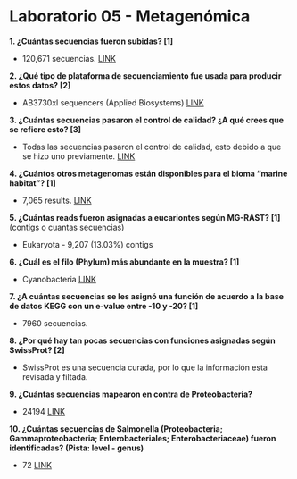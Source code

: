 # Laboratorio 05 - Metagenómica

**1. ¿Cuántas secuencias fueron subidas? [1]**

  - 120,671 secuencias.
[LINK](http://www.mg-rast.org/mgmain.html?mgpage=overview&metagenome=mgm4441593.3)

**2. ¿Qué tipo de plataforma de secuenciamiento fue usada para producir estos datos? [2]**

  - AB3730xl sequencers (Applied Biosystems)
[LINK](https://www.ncbi.nlm.nih.gov/pmc/articles/PMC1821060/)

**3. ¿Cuántas secuencias pasaron el control de calidad? ¿A qué crees que se refiere esto? [3]**

  - Todas las secuencias pasaron el control de calidad, esto debido a que se hizo uno previamente.
[LINK](http://www.mg-rast.org/mgmain.html?mgpage=overview&metagenome=mgm4441593.3)

**4. ¿Cuántos otros metagenomas están disponibles para el bioma “marine habitat”? [1]**

  - 7,065 results.
 [LINK](http://www.mg-rast.org/mgmain.html?mgpage=search&search=)

**5. ¿Cuántas reads fueron asignadas a eucariontes según MG-RAST? [1]** (contigs o cuantas secuencias)

  - Eukaryota - 9,207 (13.03%) contigs

**6. ¿Cuál es el filo (Phylum) más abundante en la muestra? [1]**

  - Cyanobacteria 
 [LINK](http://www.mg-rast.org/mgmain.html?mgpage=overview&metagenome=mgm4441593.3)
  
**7. ¿A cuántas secuencias se les asignó una función de acuerdo a la base de datos KEGG con un e-value entre -10 y -20? [1]**

  - 7960 secuencias.

**8. ¿Por qué hay tan pocas secuencias con funciones asignadas según SwissProt? [2]**

  - SwissProt es una secuencia curada, por lo que la información esta revisada y filtada.

**9. ¿Cuántas secuencias mapearon en contra de Proteobacteria?**

  - 24194 
 [LINK](http://www.mg-rast.org/mgmain.html?mgpage=analysis)

**10. ¿Cuántas secuencias de Salmonella (Proteobacteria; Gammaproteobacteria; Enterobacteriales; Enterobacteriaceae) fueron identificadas? (Pista: level - genus)**

  - 72
[LINK](http://www.mg-rast.org/mgmain.html?mgpage=analysis#)

